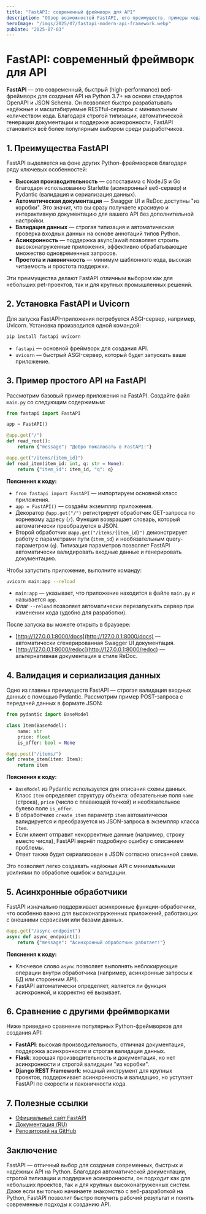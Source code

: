 ```yaml
---
title: "FastAPI: современный фреймворк для API"
description: "Обзор возможностей FastAPI, его преимуществ, примеры кода и сравнение с другими фреймворками для создания современных API на Python."
heroImage: "/imgs/2025/07/fastapi-modern-api-framework.webp"
pubDate: "2025-07-03"
---
```


# FastAPI: современный фреймворк для API

**FastAPI** — это современный, быстрый (high-performance) веб-фреймворк для создания API на Python 3.7+ на основе стандартов OpenAPI и JSON Schema. Он позволяет быстро разрабатывать надёжные и масштабируемые RESTful-сервисы с минимальным количеством кода. Благодаря строгой типизации, автоматической генерации документации и поддержке асинхронности, FastAPI становится всё более популярным выбором среди разработчиков.

## 1. Преимущества FastAPI

FastAPI выделяется на фоне других Python-фреймворков благодаря ряду ключевых особенностей:

- **Высокая производительность** — сопоставима с NodeJS и Go благодаря использованию Starlette (асинхронный веб-сервер) и Pydantic (валидация и сериализация данных).
- **Автоматическая документация** — Swagger UI и ReDoc доступны "из коробки". Это значит, что вы сразу получаете красивую и интерактивную документацию для вашего API без дополнительной настройки.
- **Валидация данных** — строгая типизация и автоматическая проверка входных данных на основе аннотаций типов Python.
- **Асинхронность** — поддержка async/await позволяет строить высоконагруженные приложения, эффективно обрабатывающие множество одновременных запросов.
- **Простота и лаконичность** — минимум шаблонного кода, высокая читаемость и простота поддержки.

Эти преимущества делают FastAPI отличным выбором как для небольших pet-проектов, так и для крупных промышленных решений.

## 2. Установка FastAPI и Uvicorn

Для запуска FastAPI-приложения потребуется ASGI-сервер, например, Uvicorn. Установка производится одной командой:

```bash
pip install fastapi uvicorn
```

- `fastapi` — основной фреймворк для создания API.
- `uvicorn` — быстрый ASGI-сервер, который будет запускать ваше приложение.

## 3. Пример простого API на FastAPI

Рассмотрим базовый пример приложения на FastAPI. Создайте файл `main.py` со следующим содержимым:

```python
from fastapi import FastAPI

app = FastAPI()

@app.get("/")
def read_root():
    return {"message": "Добро пожаловать в FastAPI!"}

@app.get("/items/{item_id}")
def read_item(item_id: int, q: str = None):
    return {"item_id": item_id, "q": q}
```

**Пояснения к коду:**
- `from fastapi import FastAPI` — импортируем основной класс приложения.
- `app = FastAPI()` — создаём экземпляр приложения.
- Декоратор `@app.get("/")` регистрирует обработчик GET-запроса по корневому адресу (`/`). Функция возвращает словарь, который автоматически преобразуется в JSON.
- Второй обработчик `@app.get("/items/{item_id}")` демонстрирует работу с параметрами пути (`item_id`) и необязательным query-параметром (`q`). Типизация параметров позволяет FastAPI автоматически валидировать входные данные и генерировать документацию.

Чтобы запустить приложение, выполните команду:

```bash
uvicorn main:app --reload
```

- `main:app` — указывает, что приложение находится в файле `main.py` и называется `app`.
- Флаг `--reload` позволяет автоматически перезапускать сервер при изменении кода (удобно для разработки).

После запуска вы можете открыть в браузере:
- [http://127.0.0.1:8000/docs](http://127.0.0.1:8000/docs) — автоматически сгенерированная Swagger UI документация.
- [http://127.0.0.1:8000/redoc](http://127.0.0.1:8000/redoc) — альтернативная документация в стиле ReDoc.

## 4. Валидация и сериализация данных

Одно из главных преимуществ FastAPI — строгая валидация входных данных с помощью Pydantic. Рассмотрим пример POST-запроса с передачей данных в формате JSON:

```python
from pydantic import BaseModel

class Item(BaseModel):
    name: str
    price: float
    is_offer: bool = None

@app.post("/items/")
def create_item(item: Item):
    return item
```

**Пояснения к коду:**
- `BaseModel` из Pydantic используется для описания схемы данных. Класс `Item` определяет структуру объекта: обязательные поля `name` (строка), `price` (число с плавающей точкой) и необязательное булево поле `is_offer`.
- В обработчике `create_item` параметр `item` автоматически валидируется и преобразуется из JSON-запроса в экземпляр класса `Item`.
- Если клиент отправит некорректные данные (например, строку вместо числа), FastAPI вернёт подробную ошибку с описанием проблемы.
- Ответ также будет сериализован в JSON согласно описанной схеме.

Это позволяет легко создавать надёжные API с минимальными усилиями по обработке ошибок и валидации.

## 5. Асинхронные обработчики

FastAPI изначально поддерживает асинхронные функции-обработчики, что особенно важно для высоконагруженных приложений, работающих с внешними сервисами или базами данных.

```python
@app.get("/async-endpoint")
async def async_endpoint():
    return {"message": "Асинхронный обработчик работает!"}
```

**Пояснения к коду:**
- Ключевое слово `async` позволяет выполнять неблокирующие операции внутри обработчика (например, асинхронные запросы к БД или сторонним API).
- FastAPI автоматически определяет, является ли функция асинхронной, и корректно её вызывает.

## 6. Сравнение с другими фреймворками

Ниже приведено сравнение популярных Python-фреймворков для создания API:

- **FastAPI**: высокая производительность, отличная документация, поддержка асинхронности и строгая валидация данных.
- **Flask**: хорошая производительность и документация, но нет асинхронности и строгой валидации "из коробки".
- **Django REST Framework**: мощный инструмент для крупных проектов, поддерживает асинхронность и валидацию, но уступает FastAPI по скорости и лаконичности кода.

## 7. Полезные ссылки

- [Официальный сайт FastAPI](https://fastapi.tiangolo.com/ru/)
- [Документация (RU)](https://fastapi.tiangolo.com/ru/)
- [Репозиторий на GitHub](https://github.com/tiangolo/fastapi)

## Заключение

FastAPI — отличный выбор для создания современных, быстрых и надёжных API на Python. Благодаря автоматической документации, строгой типизации и поддержке асинхронности, он подходит как для небольших проектов, так и для крупных высоконагруженных систем. Даже если вы только начинаете знакомство с веб-разработкой на Python, FastAPI позволит быстро получить рабочий результат и понять современные подходы к созданию API. 
